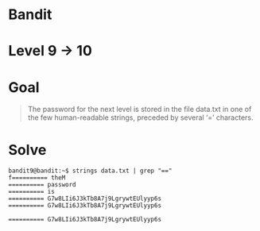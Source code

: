 # Bandit
# Level 9 -> 10
# Goal
> The password for the next level is stored in the file data.txt in one of the few human-readable strings, preceded by several ‘=’ characters.
# Solve

```
bandit9@bandit:~$ strings data.txt | grep "=="
f========== theM
========== password
========== is
========== G7w8LIi6J3kTb8A7j9LgrywtEUlyyp6s
========== G7w8LIi6J3kTb8A7j9LgrywtEUlyyp6s
```
`========== G7w8LIi6J3kTb8A7j9LgrywtEUlyyp6s`
